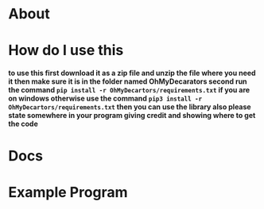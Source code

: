 # About

# How do I use this
#### to use this first download it as a zip file and unzip the file where you need it then make sure it is in the folder named OhMyDecarators second run the command `pip install -r OhMyDecartors/requirements.txt` if you are on windows otherwise use the command `pip3 install -r OhMyDecartors/requirements.txt` then you can use the library also please state somewhere in your program giving credit and showing where to get the code
# Docs


# Example Program
